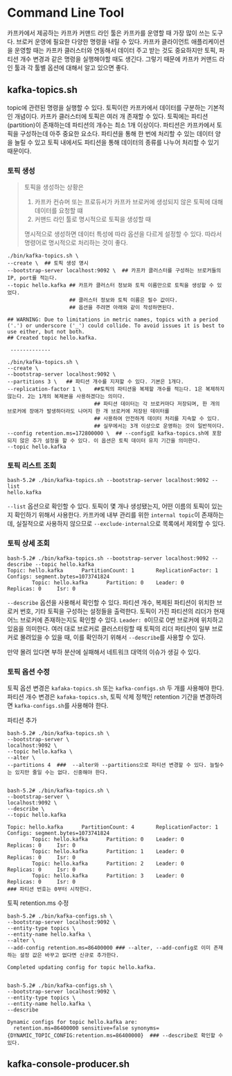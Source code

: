 # Command Line Tool

카프카에서 제공하는 카프카 커맨드 라인 툴은 카프카를 운영할 때 가장 많이 쓰는 도구다. 브로커 운영에 필요한 다양한 명령을 내릴 수 있다.
카프카 클라이언트 애플리케이션을 운영할 때는 카프카 클러스터와 연동해서 데이터 주고 받는 것도 중요하지만 토픽, 파티션 개수 변경과 같은 명령을 실행해야할 때도 생긴다.
그렇기 때문에 카프카 커맨드 라인 툴과 각 툴별 옵션에 대해서 알고 있으면 좋다. 


## kafka-topics.sh
topic에 관련된 명령을 실행할 수 있다. 토픽이란 카프카에서 데이터를 구분하는 기본적인 개념이다. 카프카 클러스터에 토픽은 여러 개 존재할 수 있다. 토픽에는
파티션(partition)이 존재하는데 파티션의 개수는 최소 1개 이상이다. 
파티션은 카프카에서 토픽을 구성하는데 아주 중요한 요소다. 파티션을 통해 한 번에 처리할 수 있는 데이터 양을 늘릴 수 있고 토픽 내에서도 파티션을 통해 데이터의 종류를 나누어 처리할 수 있기 때문이다.

### 토픽 생성
>
>  토픽을 생성하는 상황은
> 
> 1. 카프카 컨슈머 또는 프로듀서가 카프카 브로커에 생성되지 않은 토픽에 대해 데이터를 요청할 떄
> 2. 커맨드 라인 툴로 명시적으로 토픽을 생성할 때
> 
> 명시적으로 생성하면 데이터 특성에 따라 옵션을 다르게 설정할 수 있다. 따라서 명령어로 명시적으로 처리하는 것이 좋다.
> 

```shell
./bin/kafka-topics.sh \
--create \  ## 토픽 생성 명시
--bootstrap-server localhost:9092 \  ## 카프카 클러스터를 구성하는 브로커들의 IP, port를 적는다.
--topic hello.kafka ## 카프카 클러스터 정보와 토픽 이름만으로 토픽을 생성할 수 있었다. 
                    ## 클러스터 정보와 토픽 이름은 필수 값이다. 
                    ## 옵션을 주려면 아래와 같이 작성하면된다.

## WARNING: Due to limitations in metric names, topics with a period ('.') or underscore ('_') could collide. To avoid issues it is best to use either, but not both.
## Created topic hello.kafka.

 -------------
 
./bin/kafka-topics.sh \
--create \ 
--bootstrap-server localhost:9092 \ 
--partitions 3 \   ## 파티션 개수를 지저할 수 있다. 기본은 1개다.
--replication-factor 1 \    ##토픽의 파티션을 복제할 개수를 적는다. 1은 복제하지 않는다. 2는 1개의 복제본을 사용하겠다는 의미다.
                            ## 파티션 데이터는 각 브로커마다 저장되며, 한 개의 브로커에 장애가 발생하더라도 나머지 한 개 브로커에 저장된 데이터를
                            ## 사용하여 안전하게 데이터 처리를 지속할 수 있다. 
                            ## 실무에서는 3개 이상으로 운영하는 것이 일반적이다.
--config retention.ms=172800000 \  ## --config로 kafka-topics.sh에 포함되지 않은 추가 설정을 할 수 있다. 이 옵션은 토픽 데이터 유지 기간을 의미한다.
--topic hello.kafka
```

### 토픽 리스트 조회
```shell
bash-5.2# ./bin/kafka-topics.sh --bootstrap-server localhost:9092 --list
hello.kafka
```
`--list` 옵션으로 확인할 수 있다. 토픽이 몇 개나 생성됐는지, 어떤 이름의 토픽이 있는지 확인하기 위해서 사용한다. 
카프카에 내부 관리를 위한 `internal topic`이 존재하는데, 실질적으로 사용하지 않으므로 `--exclude-internal`으로
목록에서 제외할 수 있다.

### 토픽 상세 조회
```shell
bash-5.2# ./bin/kafka-topics.sh --bootstrap-server localhost:9092 --describe --topic hello.kafka
Topic: hello.kafka      PartitionCount: 1       ReplicationFactor: 1    Configs: segment.bytes=1073741824
        Topic: hello.kafka      Partition: 0    Leader: 0       Replicas: 0     Isr: 0
```
`--describe` 옵션을 사용해서 확인할 수 있다. 파티션 개수, 복제된 파티션이 위치한 브로커 번호, 기타 토픽을 구성하는 설정들을 출력한다. 토픽이 가진 파티션의
리더가 현재 어느 브로커에 존재하는지도 확인할 수 있다. `Leader: 0`이므로 0번 브로커에 위치하고 있음을 의미한다. 여러 대로 브로커로 클러스터링할 때
토픽의 리더 파티션이 일부 브로커로 몰려있을 수 있을 때, 이를 확인하기 위해서 `--describe`를 사용할 수 있다. 

만약 몰려 있다면 부하 분산에 실패해서 네트워크 대역의 이슈가 생길 수 있다.

### 토픽 옵션 수정
토픽 옵션 변경은 `kafaka-topics.sh` 또는 `kafka-configs.sh` 두 개를 사용해야 한다. 파티션 개수 변경은 `kafaka-topics.sh`, 토픽 삭제 정책인 retention 기간을 변경하려면
`kafka-configs.sh`를 사용해야 한다.

파티션 추가
```shell
bash-5.2# ./bin/kafka-topics.sh \
--bootstrap-server \
localhost:9092 \
--topic hello.kafka \
--alter \
--partitions 4  ###  --alter와 --partitions으로 파티션 변경할 수 있다. 늘릴수는 있지만 줄일 수는 없다. 신중해야 한다.


bash-5.2# ./bin/kafka-topics.sh \
--bootstrap-server \
localhost:9092 \
--describe \
--topic hello.kafka

Topic: hello.kafka      PartitionCount: 4       ReplicationFactor: 1    Configs: segment.bytes=1073741824
        Topic: hello.kafka      Partition: 0    Leader: 0       Replicas: 0     Isr: 0
        Topic: hello.kafka      Partition: 1    Leader: 0       Replicas: 0     Isr: 0
        Topic: hello.kafka      Partition: 2    Leader: 0       Replicas: 0     Isr: 0
        Topic: hello.kafka      Partition: 3    Leader: 0       Replicas: 0     Isr: 0
### 파티션 번호는 0부터 시작한다.
```        
        
    
토픽 retention.ms 수정
```shell
bash-5.2# ./bin/kafka-configs.sh \
--bootstrap-server localhost:9092 \
--entity-type topics \
--entity-name hello.kafka \
--alter \
--add-config retention.ms=86400000 ### --alter, --add-config로 이미 존재하는 설정 값은 바꾸고 없다면 신규로 추가한다. 

Completed updating config for topic hello.kafka.


bash-5.2# ./bin/kafka-configs.sh \
--bootstrap-server localhost:9092 \
--entity-type topics \
--entity-name hello.kafka \
--describe 
                               
Dynamic configs for topic hello.kafka are:
  retention.ms=86400000 sensitive=false synonyms={DYNAMIC_TOPIC_CONFIG:retention.ms=86400000}  ### --describe로 확인할 수 있다. 
```

## kafka-console-producer.sh
